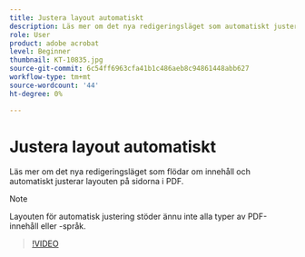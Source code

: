 ```yaml
---
title: Justera layout automatiskt
description: Läs mer om det nya redigeringsläget som automatiskt justerar innehåll
role: User
product: adobe acrobat
level: Beginner
thumbnail: KT-10835.jpg
source-git-commit: 6c54ff6963cfa41b1c486aeb8c94861448abb627
workflow-type: tm+mt
source-wordcount: '44'
ht-degree: 0%

---
```


# Justera layout automatiskt

Läs mer om det nya redigeringsläget som flödar om innehåll och automatiskt justerar layouten på sidorna i PDF.

>[!NOTE]
>
>Layouten för automatisk justering stöder ännu inte alla typer av PDF-innehåll eller -språk.

>[!VIDEO](https://video.tv.adobe.com/v/346975?hidetitle=true)